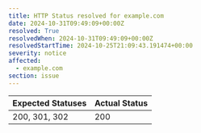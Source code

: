 ```yaml
---
title: HTTP Status resolved for example.com
date: 2024-10-31T09:49:09+00:00Z
resolved: True
resolvedWhen: 2024-10-31T09:49:09+00:00Z
resolvedStartTime: 2024-10-25T21:09:43.191474+00:00
severity: notice
affected:
  - example.com
section: issue
---
```


| Expected Statuses | Actual Status  |
|-------------------|----------------|
| 200, 301, 302 | 200 |
